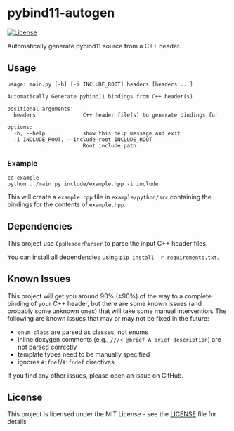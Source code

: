 # pybind11-autogen

[![License](https://img.shields.io/github/license/zfergus/pybind11-autogen?color=blue)](https://github.com/zfergus/pybind11-autogen/blob/main/LICENSE)

Automatically generate pybind11 source from a C++ header.

## Usage

```
usage: main.py [-h] [-i INCLUDE_ROOT] headers [headers ...]

Automatically Generate pybind11 bindings from C++ header(s)

positional arguments:
  headers               C++ header file(s) to generate bindings for

options:
  -h, --help            show this help message and exit
  -i INCLUDE_ROOT, --include-root INCLUDE_ROOT
                        Root include path
```

### Example

```
cd example
python ../main.py include/example.hpp -i include
```

This will create a `example.cpp` file in `example/python/src` containing the bindings for the contents of `example.hpp`.

## Dependencies

This project use `CppHeaderParser` to parse the input C++ header files.

You can install all dependencies using `pip install -r requirements.txt`.

## Known Issues

This project will get you around 90% (±90%) of the way to a complete binding of your C++ header, but there are some known issues (and probably some unknown ones) that will take some manual intervention. The following are known issues that may or may not be fixed in the future:

* `enum class` are parsed as classes, not enums
* inline doxygen comments (e.g., `///< @brief A brief description`) are not parsed correctly
* template types need to be manually specified
* ignores `#ifdef`/`#ifndef` directives

If you find any other issues, please open an issue on GitHub.

## License

This project is licensed under the MIT License - see the [LICENSE](LICENSE) file for details
